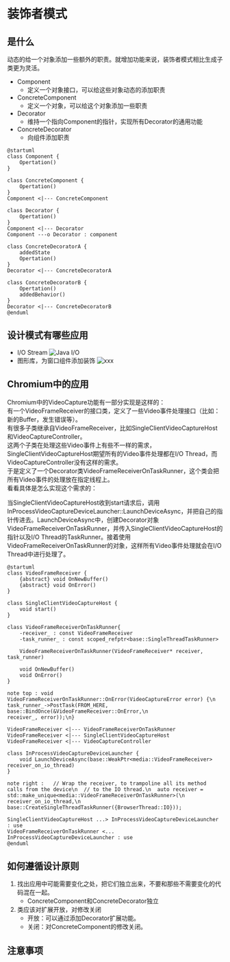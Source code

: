# 装饰者模式

## 是什么

动态的给一个对象添加一些额外的职责。就增加功能来说，装饰者模式相比生成子类更为灵活。

* Component
    * 定义一个对象接口，可以给这些对象动态的添加职责
* ConcreteComponent
    * 定义一个对象，可以给这个对象添加一些职责
* Decorator
    * 维持一个指向Component的指针，实现所有Decorator的通用功能
* ConcreteDecorator
    * 向组件添加职责

``` plantuml
@startuml
class Component {
    Opertation()
}

class ConcreteComponent {
    Opertation()
}
Component <|--- ConcreteComponent

class Decorator {
    Opertation()
}
Component <|--- Decorator
Component ---o Decorator : component

class ConcreteDecoratorA {
    addedState
    Opertation()
}
Decorator <|--- ConcreteDecoratorA

class ConcreteDecoratorB {
    Opertation()
    addedBehavior()
}
Decorator <|--- ConcreteDecoratorB
@enduml
```


## 设计模式有哪些应用

* I/O Stream
    ![Java I/O](http://stg-tud.github.io/sedc/Lecture/ws13-14/Images/DP-Decorator-java.io.png)
* 图形库，为窗口组件添加装饰
    ![xxx](http://www.cs.unc.edu/~stotts/GOF/hires/Pictures/decor066.gif)

## Chromium中的应用

Chromium中的VideoCapture功能有一部分实现是这样的：  
有一个VideoFrameReceiver的接口类，定义了一些Video事件处理接口（比如：新的Buffer，发生错误等）。  
有很多子类继承自VideoFrameReceiver，比如SingleClientVideoCaptureHost和VideoCaptureController。  
这两个子类在处理这些Video事件上有些不一样的需求，SingleClientVideoCaptureHost期望所有的Video事件处理都在I/O Thread，而VideoCaptureController没有这样的需求。  
于是定义了一个Decorator类VideoFrameReceiverOnTaskRunner，这个类会把所有Video事件的处理放在指定线程上。  
看看具体是怎么实现这个需求的：

当SingleClientVideoCaptureHost收到start请求后，调用InProcessVideoCaptureDeviceLauncher::LaunchDeviceAsync，并把自己的指针传进去。LaunchDeviceAsync中，创建Decorator对象VideoFrameReceiverOnTaskRunner，并传入SingleClientVideoCaptureHost的指针以及I/O Thread的TaskRunner。接着使用VideoFrameReceiverOnTaskRunner的对象，这样所有Video事件处理就会在I/O Thread中进行处理了。

``` plantuml
@startuml
class VideoFrameReceiver {
    {abstract} void OnNewBuffer()
    {abstract} void OnError()
}

class SingleClientVideoCaptureHost {
    void start()
}

class VideoFrameReceiverOnTaskRunner{
    -receiver_ : const VideoFrameReceiver
    -task_runner_ : const scoped_refptr<base::SingleThreadTaskRunner>

    VideoFrameReceiverOnTaskRunner(VideoFrameReceiver* receiver, task_runner)

    void OnNewBuffer()
    void OnError()
}

note top : void VideoFrameReceiverOnTaskRunner::OnError(VideoCaptureError error) {\n  task_runner_->PostTask(FROM_HERE, base::BindOnce(&VideoFrameReceiver::OnError,\n                                                   receiver_, error));\n}

VideoFrameReceiver <|--- VideoFrameReceiverOnTaskRunner
VideoFrameReceiver <|--- SingleClientVideoCaptureHost
VideoFrameReceiver <|--- VideoCaptureController

class InProcessVideoCaptureDeviceLauncher {
    void LaunchDeviceAsync(base::WeakPtr<media::VideoFrameReceiver> receiver_on_io_thread)
}

note right :   // Wrap the receiver, to trampoline all its method calls from the device\n  // to the IO thread.\n  auto receiver = std::make_unique<media::VideoFrameReceiverOnTaskRunner>(\n      receiver_on_io_thread,\n      base::CreateSingleThreadTaskRunner({BrowserThread::IO}));

SingleClientVideoCaptureHost ...> InProcessVideoCaptureDeviceLauncher : use
VideoFrameReceiverOnTaskRunner <... InProcessVideoCaptureDeviceLauncher : use
@enduml
```


## 如何遵循设计原则

1. 找出应用中可能需要变化之处，把它们独立出来，不要和那些不需要变化的代码混在一起。
    * ConcreteComponent和ConcreteDecorator独立
5. 类应该对扩展开放，对修改关闭
    * 开放：可以通过添加Decorator扩展功能。
    * 关闭：对ConcreteComponent的修改关闭。

## 注意事项


